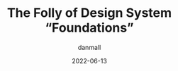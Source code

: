---
author: danmall
date: 2022-06-13
draft: true
permalink: false
tags:
  - design-systems
target_url: https://superfriendly.com/design-systems/articles/folly-of-design-system-foundations/
title: The Folly of Design System “Foundations”
---